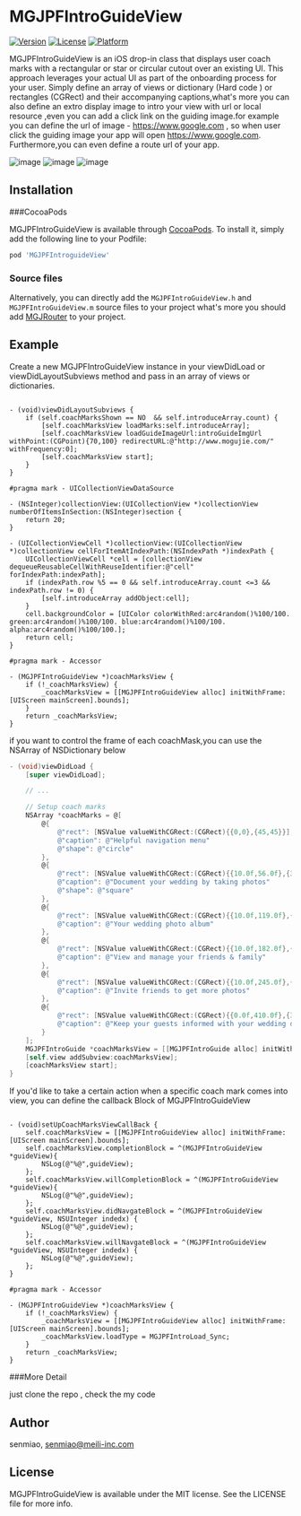 # MGJPFIntroGuideView

[![Version](https://img.shields.io/cocoapods/v/MGJPFIntroGuideView.svg?style=flat)](http://cocoapods.org/pods/MGJPFIntroGuideView)
[![License](https://img.shields.io/cocoapods/l/MGJPFIntroGuideView.svg?style=flat)](http://cocoapods.org/pods/MGJPFIntroGuideView)
[![Platform](https://img.shields.io/cocoapods/p/MGJPFIntroGuideView.svg?style=flat)](http://cocoapods.org/pods/MGJPFIntroGuideView)

MGJPFIntroGuideView is an iOS drop-in class that displays user coach marks with a rectangular or star or circular cutout over an existing UI. This approach leverages your actual UI as part of the onboarding process for your user. Simply define an array of views or dictionary (Hard code ) or rectangles (CGRect) and their accompanying captions,what's more you can also define an extro display image to intro your view with url or local resource ,even you can add a click link on the guiding image.for example you can define the url of image - https://www.google.com , so when user click the guiding image your app will open https://www.google.com. Furthermore,you can even define a route url of your app.

![image](https://raw.githubusercontent.com/Bupterambition/MGJPFIntroguideView/master/MGJPFIntroGuideViewDemo/MGJPFIntroGuideViewDemoTests/star.gif)
![image](https://raw.githubusercontent.com/Bupterambition/MGJPFIntroguideView/master/MGJPFIntroGuideViewDemo/MGJPFIntroGuideViewDemoTests/Rect.gif)
![image](https://raw.githubusercontent.com/Bupterambition/MGJPFIntroguideView/master/MGJPFIntroGuideViewDemo/MGJPFIntroGuideViewDemoTests/circular.gif)


## Installation

###CocoaPods

MGJPFIntroGuideView is available through [CocoaPods](http://cocoapods.org). To install
it, simply add the following line to your Podfile:

```ruby
pod 'MGJPFIntroguideView'
```
### Source files

Alternatively, you can directly add the `MGJPFIntroGuideView.h` and `MGJPFIntroGuideView.m` source files to your project what's more you should add [MGJRouter](https://github.com/mogujie/MGJRouter) to your project.


## Example

Create a new MGJPFIntroGuideView instance in your viewDidLoad or viewDidLayoutSubviews method and pass in an array of views or dictionaries.

```objc

- (void)viewDidLayoutSubviews {
    if (self.coachMarksShown == NO  && self.introduceArray.count) {
        [self.coachMarksView loadMarks:self.introduceArray];
        [self.coachMarksView loadGuideImageUrl:introGuideImgUrl withPoint:(CGPoint){70,100} redirectURL:@"http://www.mogujie.com/" withFrequency:0];
        [self.coachMarksView start];
    }
}

#pragma mark - UICollectionViewDataSource

- (NSInteger)collectionView:(UICollectionView *)collectionView numberOfItemsInSection:(NSInteger)section {
    return 20;
}

- (UICollectionViewCell *)collectionView:(UICollectionView *)collectionView cellForItemAtIndexPath:(NSIndexPath *)indexPath {
    UICollectionViewCell *cell = [collectionView dequeueReusableCellWithReuseIdentifier:@"cell" forIndexPath:indexPath];
    if (indexPath.row %5 == 0 && self.introduceArray.count <=3 && indexPath.row != 0) {
        [self.introduceArray addObject:cell];
    }
    cell.backgroundColor = [UIColor colorWithRed:arc4random()%100/100. green:arc4random()%100/100. blue:arc4random()%100/100. alpha:arc4random()%100/100.];
    return cell;
}

#pragma mark - Accessor

- (MGJPFIntroGuideView *)coachMarksView {
    if (!_coachMarksView) {
        _coachMarksView = [[MGJPFIntroGuideView alloc] initWithFrame:[UIScreen mainScreen].bounds];
    }
    return _coachMarksView;
}

```


if you want to control the frame of each coachMask,you can use the NSArray of NSDictionary below 

```objective-c
- (void)viewDidLoad {
	[super viewDidLoad];

	// ...

	// Setup coach marks
	NSArray *coachMarks = @[
		@{
			@"rect": [NSValue valueWithCGRect:(CGRect){{0,0},{45,45}}],
			@"caption": @"Helpful navigation menu"
			@"shape": @"circle"
		},
		@{
			@"rect": [NSValue valueWithCGRect:(CGRect){{10.0f,56.0f},{300.0f,56.0f}}],
			@"caption": @"Document your wedding by taking photos"
			@"shape": @"square"
		},
		@{
			@"rect": [NSValue valueWithCGRect:(CGRect){{10.0f,119.0f},{300.0f,56.0f}}],
			@"caption": @"Your wedding photo album"
		},
		@{
			@"rect": [NSValue valueWithCGRect:(CGRect){{10.0f,182.0f},{300.0f,56.0f}}],
			@"caption": @"View and manage your friends & family"
		},
		@{
			@"rect": [NSValue valueWithCGRect:(CGRect){{10.0f,245.0f},{300.0f,56.0f}}],
			@"caption": @"Invite friends to get more photos"
		},
		@{
			@"rect": [NSValue valueWithCGRect:(CGRect){{0.0f,410.0f},{320.0f,50.0f}}],
			@"caption": @"Keep your guests informed with your wedding details"
		}
	];
	MGJPFIntroGuide *coachMarksView = [[MGJPFIntroGuide alloc] initWithFrame:self.view.bounds coachMarks:coachMarks];
	[self.view addSubview:coachMarksView];
	[coachMarksView start];
}
```
If you'd like to take a certain action when a specific coach mark comes into view, you can define the callback Block of MGJPFIntroGuideView

```objc

- (void)setUpCoachMarksViewCallBack {
    self.coachMarksView = [[MGJPFIntroGuideView alloc] initWithFrame:[UIScreen mainScreen].bounds];
    self.coachMarksView.completionBlock = ^(MGJPFIntroGuideView *guideView){
        NSLog(@"%@",guideView);
    };
    self.coachMarksView.willCompletionBlock = ^(MGJPFIntroGuideView *guideView){
        NSLog(@"%@",guideView);
    };
    self.coachMarksView.didNavgateBlock = ^(MGJPFIntroGuideView *guideView, NSUInteger indedx) {
        NSLog(@"%@",guideView);
    };
    self.coachMarksView.willNavgateBlock = ^(MGJPFIntroGuideView *guideView, NSUInteger indedx) {
        NSLog(@"%@",guideView);
    };
}

#pragma mark - Accessor

- (MGJPFIntroGuideView *)coachMarksView {
    if (!_coachMarksView) {
        _coachMarksView = [[MGJPFIntroGuideView alloc] initWithFrame:[UIScreen mainScreen].bounds];
        _coachMarksView.loadType = MGJPFIntroLoad_Sync;
    }
    return _coachMarksView;
}

```

###More Detail

just clone the repo , check the my code

## Author

senmiao, senmiao@meili-inc.com

## License

MGJPFIntroGuideView is available under the MIT license. See the LICENSE file for more info.
